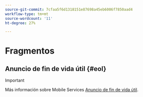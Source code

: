 ```yaml
---
source-git-commit: 7cfaa5f6d1318151e87698a45eb6006f7850aad4
workflow-type: tm+mt
source-wordcount: '11'
ht-degree: 27%

---
```

# Fragmentos

## Anuncio de fin de vida útil {#eol}

>[!IMPORTANT]
>
>Más información sobre Mobile Services [Anuncio de fin de vida útil](/help/using/eol.md).
